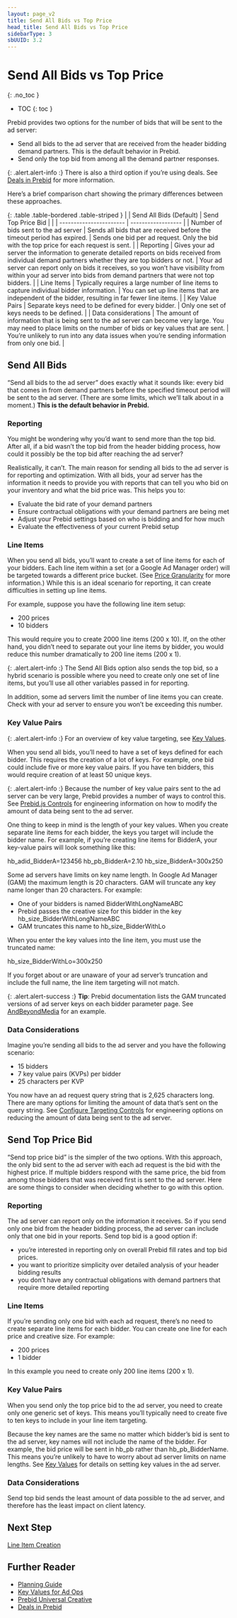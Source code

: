 ```yaml
---
layout: page_v2
title: Send All Bids vs Top Price
head_title: Send All Bids vs Top Price
sidebarType: 3
sbUUID: 3.2
---
```


# Send All Bids vs Top Price
{: .no_toc }

* TOC
{: toc }


Prebid provides two options for the number of bids that will be sent to the ad server:

- Send all bids to the ad server that are received from the header bidding demand partners. This is the default behavior in Prebid.
- Send only the top bid from among all the demand partner responses.

{: .alert.alert-info :}
There is also a third option if you’re using deals. See [Deals in Prebid](/adops/deals.html) for more information.


Here’s a brief comparison chart showing the primary differences between these approaches.

{: .table .table-bordered .table-striped }
| | Send All Bids (Default) | Send Top Price Bid |
| | ----------------------- | ------------------ |
| Number of bids sent to the ad server | Sends all bids that are received before the timeout period has expired. | Sends one bid per ad request. Only the bid with the top price for each request is sent. |
| Reporting | Gives your ad server the information to generate detailed reports on bids received from individual demand partners whether they are top bidders or not. | Your ad server can report only on bids it receives, so you won’t have visibility from within your ad server into bids from demand partners that were not top bidders. |
| Line Items | Typically requires a large number of line items to capture individual bidder information. | You can set up line items that are independent of the bidder, resulting in far fewer line items. |
| Key Value Pairs | Separate keys need to be defined for every bidder. | Only one set of keys needs to be defined. |
| Data considerations | The amount of information that is being sent to the ad server can become very large. You may need to place limits on the number of bids or key values that are sent. | You’re unlikely to run into any data issues when you’re sending information from only one bid. |

## Send All Bids

“Send all bids to the ad server” does exactly what it sounds like: every bid that comes in from demand partners before the specified timeout period will be sent to the ad server. (There are some limits, which we’ll talk about in a moment.) **This is the default behavior in Prebid.**

### Reporting

You might be wondering why you’d want to send more than the top bid. After all, if a bid wasn’t the top bid from the header bidding process, how could it possibly be the top bid after reaching the ad server?

Realistically, it can’t. The main reason for sending all bids to the ad server is for reporting and optimization. With all bids, your ad server has the information it needs to provide you with reports that can tell you who bid on your inventory and what the bid price was. This helps you to:

-  Evaluate the bid rate of your demand partners
-  Ensure contractual obligations with your demand partners are being met
-  Adjust your Prebid settings based on who is bidding and for how much
-  Evaluate the effectiveness of your current Prebid setup

### Line Items

When you send all bids, you’ll want to create a set of line items for each of your bidders. Each line item within a set (or a Google Ad Manager order) will be targeted towards a different price bucket. (See [Price Granularity](/adops/price-granularity.html) for more information.) While this is an ideal scenario for reporting, it can create difficulties in setting up line items.

For example, suppose you have the following line item setup:

-  200 prices
-  10 bidders

This would require you to create 2000 line items (200 x 10). If, on the other hand, you didn’t need to separate out your line items by bidder, you would reduce this number dramatically to 200 line items (200 x 1).

{: .alert.alert-info :}
The Send All Bids option also sends the top bid, so a hybrid scenario is possible where you need to create only one set of line items, but you’ll use all other variables passed in for reporting.

In addition, some ad servers limit the number of line items you can create. Check with your ad server to ensure you won’t be exceeding this number.

### Key Value Pairs

{: .alert.alert-info :}
For an overview of key value targeting, see [Key Values](/adops/key-values.html).

When you send all bids, you’ll need to have a set of keys defined for each bidder. This requires the creation of a lot of keys. For example, one bid could include five or more key value pairs. If you have ten bidders, this would require creation of at least 50 unique keys.

{: .alert.alert-info :}
Because the number of key value pairs sent to the ad server can be very large, Prebid provides a number of ways to control this. See [Prebid.js Controls](/features/adServerKvps.html#controls) for engineering information on how to modify the amount of data being sent to the ad server.

One thing to keep in mind is the length of your key values. When you create separate line items for each bidder, the keys you target will include the bidder name. For example, if you’re creating line items for BidderA, your key-value pairs will look something like this:

hb_adid_BidderA=123456
hb_pb_BidderA=2.10
hb_size_BidderA=300x250

Some ad servers have limits on key name length. In Google Ad Manager (GAM) the maximum length is 20 characters. GAM will truncate any key name longer than 20 characters. For example:

-  One of your bidders is named BidderWithLongNameABC
-  Prebid passes the creative size for this bidder in the key hb_size_BidderWithLongNameABC
-  GAM truncates this name to hb_size_BidderWithLo

When you enter the key values into the line item, you must use the truncated name:

hb_size_BidderWithLo=300x250

If you forget about or are unaware of your ad server’s truncation and include the full name, the line item targeting will not match.

{: .alert.alert-success :}
**Tip**: Prebid documentation lists the GAM truncated versions of ad server keys on each bidder parameter page. See [AndBeyondMedia](https://docs.prebid.org/dev-docs/bidders/andBeyondMedia.html) for an example.



### Data Considerations

Imagine you’re sending all bids to the ad server and you have the following scenario:

-  15 bidders
-  7 key value pairs (KVPs) per bidder
-  25 characters per KVP

You now have an ad request query string that is 2,625 characters long. There are many options for limiting the amount of data that’s sent on the query string. See [Configure Targeting Controls](/dev-docs/publisher-api-reference/setConfig.html#setConfig-targetingControls) for engineering options on reducing the amount of data being sent to the ad server.




## Send Top Price Bid

“Send top price bid” is the simpler of the two options. With this approach, the only bid sent to the ad server with each ad request is the bid with the highest price. If multiple bidders respond with the same price, the bid from among those bidders that was received first is sent to the ad server. Here are some things to consider when deciding whether to go with this option.

### Reporting

The ad server can report only on the information it receives. So if you send only one bid from the header bidding process, the ad server can include only that one bid in your reports. Send top bid is a good option if:

-  you’re interested in reporting only on overall Prebid fill rates and top bid prices.
-  you want to prioritize simplicity over detailed analysis of your header bidding results
-  you don’t have any contractual obligations with demand partners that require more detailed reporting

### Line Items

If you’re sending only one bid with each ad request, there’s no need to create separate line items for each bidder. You can create one line for each price and creative size. For example:

-  200 prices
-  1 bidder

In this example you need to create only 200 line items (200 x 1).


### Key Value Pairs

When you send only the top price bid to the ad server, you need to create only one generic set of keys. This means you’ll typically need to create five to ten keys to include in your line item targeting.

Because the key names are the same no matter which bidder’s bid is sent to the ad server, key names will not include the name of the bidder. For example, the bid price will be sent in hb_pb rather than hb_pb_BidderName. This means you’re unlikely to have to worry about ad server limits on name lengths. See [Key Values](/adops/key-values.html) for details on setting key values in the ad server.

### Data Considerations

Send top bid sends the least amount of data possible to the ad server, and therefore has the least impact on client latency.

## Next Step

[Line Item Creation](/adops/line-item-creation.html)

## Further Reader

-  [Planning Guide](/adops/adops-planning-guide.html)
-  [Key Values for Ad Ops](/adops/key-values.html)
-  [Prebid Universal Creative](/overview/prebid-universal-creative.html)
-  [Deals in Prebid](/adops/deals.html)
